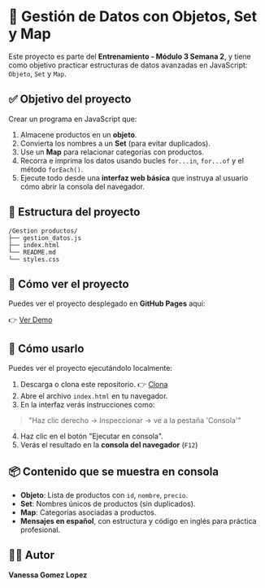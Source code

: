 # 🧠 Gestión de Datos con Objetos, Set y Map

Este proyecto es parte del **Entrenamiento - Módulo 3 Semana 2**, y tiene como objetivo practicar estructuras de datos avanzadas en JavaScript: `Objeto`, `Set` y `Map`.

## ✅ Objetivo del proyecto

Crear un programa en JavaScript que:

1. Almacene productos en un **objeto**.
2. Convierta los nombres a un **Set** (para evitar duplicados).
3. Use un **Map** para relacionar categorías con productos.
4. Recorra e imprima los datos usando bucles `for...in`, `for...of` y el método `forEach()`.
5. Ejecute todo desde una **interfaz web básica** que instruya al usuario cómo abrir la consola del navegador.


## 📁 Estructura del proyecto

```
/Gestion productos/
├── gestion_datos.js 
├── index.html 
└── README.md
└── styles.css
```

## 🚀 Cómo ver el proyecto

Puedes ver el proyecto desplegado en **GitHub Pages** aquí:

👉 [Ver Demo](https://vanessa55-rgb.github.io/Entrenamiento-MOD3_SEM2/)


## 🚀 Cómo usarlo

Puedes ver el proyecto ejecutándolo localmente:

1. Descarga o clona este repositorio.
👉 [Clona](https://github.com/Vanessa55-rgb/Entrenamiento-MOD3_SEM2.git)
2. Abre el archivo `index.html` en tu navegador.
3. En la interfaz verás instrucciones como:
> "Haz clic derecho → Inspeccionar → ve a la pestaña 'Consola'"
4. Haz clic en el botón "Ejecutar en consola".
5. Verás el resultado en la **consola del navegador** (`F12`)

## 📦 Contenido que se muestra en consola

- **Objeto**: Lista de productos con `id`, `nombre`, `precio`.
- **Set**: Nombres únicos de productos (sin duplicados).
- **Map**: Categorías asociadas a productos.
- **Mensajes en español**, con estructura y código en inglés para práctica profesional.

## 👨‍💻 Autor

**Vanessa Gomez Lopez**

